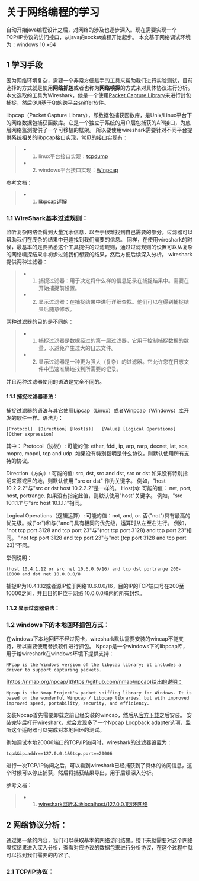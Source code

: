 # 关于网络编程的学习

自动开始java编程设计之后，对网络的涉及也逐步深入。现在需要实现一个TCP/IP协议的访问接口，从java的socket编程开始起步。
本文基于网络调试环境为：windows 10 x64

## 1 学习手段
因为网络环境复杂，需要一个非常方便趁手的工具来帮助我们进行实验测试，目前选择的方式就是使用**网络抓包**或者也称为**网络嗅探**的方式来对具体协议进行分析。
本文选取的工具为Wireshark，他是一个使用[Packet Capture Library](https://en.wikipedia.org/wiki/Pcap)来进行封包捕捉，然后GUI基于Qt的跨平台sniffer软件。

libpcap（Packet Capture Library），即数据包捕获函数库，是Unix/Linux平台下的网络数据包捕获函数库。它是一个独立于系统的用户层包捕获的API接口，为底层网络监测提供了一个可移植的框架。
所以要使用wireshark需要针对不同平台提供系统相关的libpcap接口实现，常见的接口实现有：
> - 1. linux平台接口实现：[tcpdump](http://www.tcpdump.org/)
> - 2. windows平台接口实现：[Winpcap](https://www.winpcap.org/)

参考文档：
> - 1. [libpcap详解](http://blog.chinaunix.net/uid-21556133-id-120228.html)

### 1.1 WireShark基本过滤规则：
监听复杂网络会得到大量冗余信息，以至于很难找到自己需要的部分。过滤器可以帮助我们在庞杂的结果中迅速找到我们需要的信息。
同样，在使用wireshark的时候，最基本的是要熟悉这个工具提供的过滤规则，通过过滤规则的设置可以从复杂的网络嗅探结果中初步过滤我们想要的结果，然后方便后续深入分析。
wireshark提供两种过滤器：
> - 1. 捕捉过滤器：用于决定将什么样的信息记录在捕捉结果中。需要在开始捕捉前设置。
> - 2. 显示过滤器：在捕捉结果中进行详细查找。他们可以在得到捕捉结果后随意修改。

两种过滤器的目的是不同的：
> - 1. 捕捉过滤器是数据经过的第一层过滤器，它用于控制捕捉数据的数量，以避免产生过大的日志文件。
> - 2. 显示过滤器是一种更为强大（复杂）的过滤器。它允许您在日志文件中迅速准确地找到所需要的记录。

并且两种过滤器使用的语法是完全不同的。

#### 1.1.1 捕捉过滤器语法：
捕捉过滤器的语法与其它使用Lipcap（Linux）或者Winpcap（Windows）库开发的软件一样。语法为：
```shell		
[Protocol]  [Direction] [Host(s)]   [Value] [Logical Operations]    [Other expression]
```
其中：
Protocol（协议）:
可能的值: ether, fddi, ip, arp, rarp, decnet, lat, sca, moprc, mopdl, tcp and udp.
如果没有特别指明是什么协议，则默认使用所有支持的协议。 

Direction（方向）:
可能的值: src, dst, src and dst, src or dst
如果没有特别指明来源或目的地，则默认使用 "src or dst" 作为关键字。
例如，"host 10.2.2.2"与"src or dst host 10.2.2.2"是一样的。   Host(s):
可能的值： net, port, host, portrange.
如果没有指定此值，则默认使用"host"关键字。
例如，"src 10.1.1.1"与"src host 10.1.1.1"相同。 

Logical Operations（逻辑运算）:
可能的值：not, and, or.
否("not")具有最高的优先级。或("or")和与("and")具有相同的优先级，运算时从左至右进行。
例如，
"not tcp port 3128 and tcp port 23"与"(not tcp port 3128) and tcp port 23"相同。
"not tcp port 3128 and tcp port 23"与"not (tcp port 3128 and tcp port 23)"不同。

举例说明：
```shell
(host 10.4.1.12 or src net 10.6.0.0/16) and tcp dst portrange 200-10000 and dst net 10.0.0.0/8
```
捕捉IP为10.4.1.12或者源IP位于网络10.6.0.0/16，目的IP的TCP端口号在200至10000之间，并且目的IP位于网络 10.0.0.0/8内的所有封包。


#### 1.1.2 显示过滤器语法：


### 1.2 windows下的本地回环抓包方式：
在windows下本地回环不经过网卡，wireshark默认需要安装的wincap不能支持，所以需要使用替换软件进行抓包。
Npcap是一个windows下的libpcap库，用于给wireshark在windows环境下提供支持：
```shell
NPcap is the Windows version of the libpcap library; it includes a driver to support capturing packets. 
```
[https://nmap.org/npcap/](https://github.com/nmap/npcap)给出的说明：
```shell
Npcap is the Nmap Project's packet sniffing library for Windows. It is based on the wonderful Winpcap / Libpcap libraries, but with improved improved speed, portability, security, and efficiency. 
```
安装Npcap首先需要卸载之前已经安装的wincap，然后从[官方下载](https://github.com/nmap/npcap/releases)之后安装。
安装完毕后打开wireshark，就会发现多了一个Npcap Loopback adapter选项，监听这个适配器可以完成对本地回环的测试。

例如调试本地20006端口的TCP/IP访问时，wireshark的过滤器设置为：
```shell
tcp&&ip.addr==127.0.0.1&&tcp.port==20006
```
进行一次TCP/IP访问之后，可以看到wireshark已经捕获到了具体的访问信息，这个时候可以停止捕获，然后将捕获结果导出，用于后续深入分析。

参考文档：
> - 1. [wireshark监听本地localhost/127.0.0.1回环网络](http://blog.techbeta.me/2015/12/wireshark-Loopback/)


## 2 网络协议分析：
通过第一章的内容，我们可以获取基本的网络访问结果。接下来就需要对这个网络嗅探结果进入深入分析，查看对应协议的数据包来进行分析协议，在这个过程中就可以找到我们需要的内容了。

### 2.1 TCP/IP协议：

